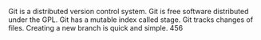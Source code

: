 Git is a distributed version control system.
Git is free software distributed under the GPL.
Git has a mutable index called stage.
Git tracks changes of files.
Creating a new branch is quick and simple.
456